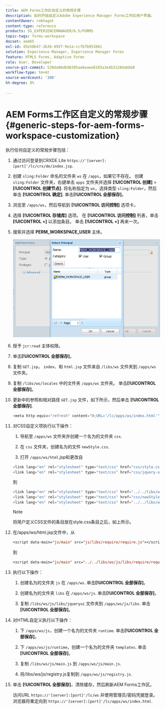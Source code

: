 ```yaml
---
title: AEM Forms工作区自定义的常规步骤
description: 如何开始自定义Adobe Experience Manager Forms工作区用户界面。
contentOwner: robhagat
content-type: reference
products: SG_EXPERIENCEMANAGER/6.5/FORMS
topic-tags: forms-workspace
docset: aem65
exl-id: 45e50b47-1b36-4937-9e1a-cc7bfb953861
solution: Experience Manager, Experience Manager Forms
feature: HTML5 Forms, Adaptive Forms
role: User, Developer
source-git-commit: 539da06db98395ae6eaee8103a3e4b31204abbb8
workflow-type: tm+mt
source-wordcount: '300'
ht-degree: 9%

---
```


# AEM Forms工作区自定义的常规步骤 {#generic-steps-for-aem-forms-workspace-customization}

执行任何自定义的常规步骤包括：

1. 通过访问登录到CRXDE Lite `https://'[server]:[port]'/lc/crx/de/index.jsp`.
1. 创建 `sling:Folder` 命名的文件夹 `ws` 在 `/apps`，如果它不存在。 创建 `sling:Folder` 文件夹，右键单击 `apps` 文件夹并选择 **[!UICONTROL 创建]** > **[!UICONTROL 创建节点]**. 将名称指定为 `ws`，选择类型 `sling:Folder`，然后单击 **[!UICONTROL 确定]**. 单击&#x200B;**[!UICONTROL 全部保存]**。
1. 浏览至 `/apps/ws`，然后导航到 **[!UICONTROL 访问控制]** 选项卡。
1. 选择 **[!UICONTROL 存储库]** 选项。 在 **[!UICONTROL 访问控制]** 列表，单击 **[!UICONTROL +]** 以添加条目。 单击 **[!UICONTROL +]** 再来一次。
1. 搜索并选择 **PERM_WORKSPACE_USER** 主体。

   ![选择PERM_WORKSPACE_USER主体作为自定义HTML工作区的常规步骤的一部分](assets/perm_workspace_user.png)

1. 授予 `jcr:read` 主体权限。
1. 单击&#x200B;**[!UICONTROL 全部保存]**。
1. 复制 `GET.jsp`， `index`、和 `html.jsp` 文件来自 `/libs/ws` 文件夹到 `/apps/ws` 文件夹。
1. 复制 `/libs/ws/locales` 中的文件夹 `/apps/ws` 文件夹。 单击&#x200B;**[!UICONTROL 全部保存]**。
1. 更新中的参照和相对路径 `GET.jsp` 文件，如下所示，然后单击 **[!UICONTROL 全部保存]**.

   ```javascript
   <meta http-equiv="refresh" content="0;URL='/lc/apps/ws/index.html'" />
   ```

1. 对CSS自定义项执行以下操作：

   1. 导航至 `/apps/ws` 文件夹并创建一个名为的文件夹 `css`.

   1. 在 `css` 文件夹，创建名为的文件 `newStyle.css`.

   1. 打开 `/apps/ws/html`.jsp和更改自

   ```javascript
   <link lang="en" rel="stylesheet" type="text/css" href="css/style.css" />
   <link lang="en" rel="stylesheet" type="text/css" href="css/jquery-ui.css"/>
   ```

   到

   ```javascript
   <link lang="en" rel="stylesheet" type="text/css" href="../../libs/ws/css/style.css" />
   <link lang="en" rel="stylesheet" type="text/css" href="css/newStyle.css" />
   <link lang="en" rel="stylesheet" type="text/css" href="../../libs/ws/css/jquery-ui.css"/>
   ```

   >[!NOTE]
   >
   >将用户定义CSS文件的条目放在style.css条目之后，如上所示。

1. 在/apps/ws/html.jsp文件中，从

   ```jsp
   <script data-main="js/main" src="js/libs/require/require.js"></script>
   ```

   到

   ```jsp
   <script data-main="js/main" src="../../libs/ws/js/libs/require/require.js"></script>
   ```

1. 执行以下操作：

   1. 创建名为的文件夹 `js` 在 `/apps/ws`. 单击&#x200B;**[!UICONTROL 全部保存]**。

   1. 创建名为的文件夹 `libs` 在 `/apps/ws/js`. 单击&#x200B;**[!UICONTROL 全部保存]**。

   1. 复制 `/libs/ws/js/libs/jqueryui` 文件夹到 `/apps/ws/js/libs`. 单击&#x200B;**[!UICONTROL 全部保存]**。

1. 对HTML自定义执行以下操作：

   1. 下 `/apps/ws/js`，创建一个名为的文件夹 `runtime`. 单击&#x200B;**[!UICONTROL 全部保存]**。

   1. 下 `/apps/ws/js/runtime`，创建一个名为的文件夹 `templates`. 单击&#x200B;**[!UICONTROL 全部保存]**。

   1. 复制 `/libs/ws/js/main.js` 到 `/apps/ws/js/main.js`.

   1. 将/libs/ws/js/registry.js复制到 `/apps/ws/js/registry.js`.

1. 单击 **[!UICONTROL 全部保存]**，清除缓存，然后刷新AEM Forms工作区。

   访问URL `https://'[server]:[port]'/lc/ws` 并使用管理员/密码凭据登录。 浏览器将重定向到 `https://'[server]:[port]'/lc/apps/ws/index.html`.
